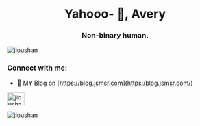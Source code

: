 
<h1 align="center">Yahooo- 👋, Avery </h1>
<h3 align="center">Non-binary human.</h3>

<p align="left"> <img src="https://komarev.com/ghpvc/?username=jioushan&label=Profile%20views&color=0e75b6&style=flat" alt="jioushan" /> </p>

<h3 align="left">Connect with me:</h3>

- 📝 MY Blog on [https://blog.jsmsr.com](https:/blog.jsmsr.com/)
  
<p align="left">
<a href="https://twitter.com/jioushan182" target="blank"><img align="center" src="https://raw.githubusercontent.com/rahuldkjain/github-profile-readme-generator/master/src/images/icons/Social/twitter.svg" alt="jioushan182" height="30" width="40" /></a>
</p>

<p><img align="center" src="https://github-readme-stats.vercel.app/api/top-langs?username=jioushan&show_icons=true&locale=en&layout=compact" alt="jioushan" /></p>

